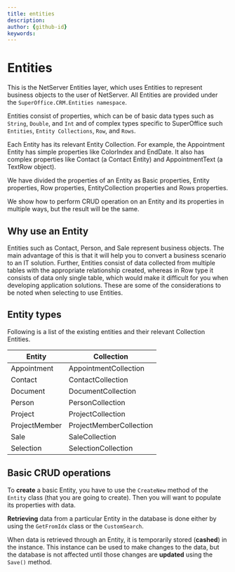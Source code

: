 ```yaml
---
title: entities      
description:                   
author: {github-id}
keywords:
---
```


# Entities

This is the NetServer Entities layer, which uses Entities to represent business objects to the user of NetServer. All Entities are provided under the `SuperOffice.CRM.Entities namespace`.

Entities consist of properties, which can be of basic data types such as `String`, `Double`, and `Int` and of complex types specific to SuperOffice such `Entities`, `Entity Collections`, `Row`, and `Rows`.

Each Entity has its relevant Entity Collection. For example, the Appointment Entity has simple properties like ColorIndex and EndDate. It also has complex properties like Contact (a Contact Entity) and AppointmentText (a TextRow object).

We have divided the properties of an Entity as Basic properties, Entity properties, Row properties, EntityCollection properties and Rows properties.

We show how to perform CRUD operation on an Entity and its properties in multiple ways, but the result will be the same.

## Why use an Entity

Entities such as Contact, Person, and Sale represent business objects. The main advantage of this is that it will help you to convert a business scenario to an IT solution. Further, Entities consist of data collected from multiple tables with the appropriate relationship created, whereas in Row type it consists of data only single table, which would make it difficult for you when developing application solutions. These are some of the considerations to be noted when selecting to use Entities.

## Entity types

Following is a list of the existing entities and their relevant Collection Entities.

| Entity | Collection |
|---|---|
| Appointment | AppointmentCollection |
| Contact | ContactCollection |
| Document | DocumentCollection |
| Person | PersonCollection |
| Project | ProjectCollection |
| ProjectMember | ProjectMemberCollection |
| Sale | SaleCollection |
| Selection | SelectionCollection |

## Basic CRUD operations

To **create** a basic Entity, you have to use the `CreateNew` method of the `Entity` class (that you are going to create). Then you will want to populate its properties with data.

**Retrieving** data from a particular Entity in the database is done either by using the `GetFromIdx` class or the `CustomSearch`.

When data is retrieved through an Entity, it is temporarily stored (**cashed**) in the instance. This instance can be used to make changes to the data, but the database is not affected until those changes are **updated** using the `Save()` method.
